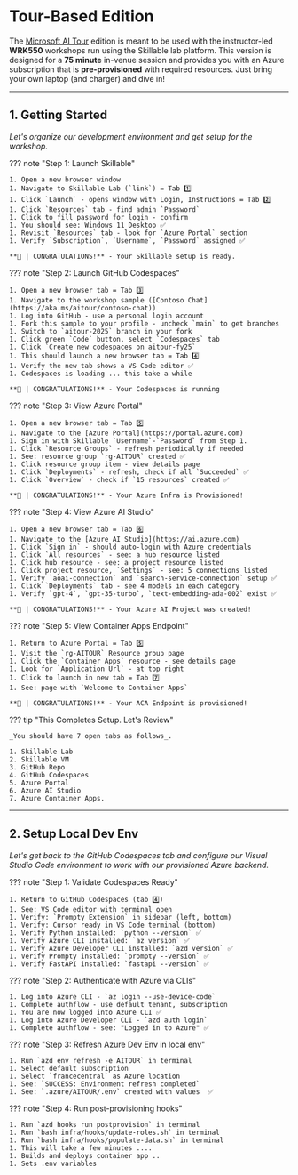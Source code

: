 # Tour-Based Edition

The [Microsoft AI Tour](https://aka.ms/aitour) edition is meant to be used with the instructor-led **WRK550** workshops run using the Skillable lab platform. This version is designed for a **75 minute** in-venue session and provides you with an Azure subscription that is **pre-provisioned** with required resources. Just bring your own laptop (and charger) and dive in!

---


## 1. Getting Started

_Let's organize our development environment and get setup for the workshop._

??? note "Step 1: Launch Skillable"

    1. Open a new browser window
    1. Navigate to Skillable Lab (`link`) = Tab 1️⃣
    1. Click `Launch` - opens window with Login, Instructions = Tab 2️⃣
    1. Click `Resources` tab - find admin `Password`
    1. Click to fill password for login - confirm
    1. You should see: Windows 11 Desktop ✅
    1. Revisit `Resources` tab - look for `Azure Portal` section
    1. Verify `Subscription`, `Username`, `Password` assigned ✅

    **🌟 | CONGRATULATIONS!** - Your Skillable setup is ready.

??? note "Step 2: Launch GitHub Codespaces"

    1. Open a new browser tab = Tab 3️⃣
    1. Navigate to the workshop sample ([Contoso Chat](https://aka.ms/aitour/contoso-chat)) 
    1. Log into GitHub - use a personal login account
    1. Fork this sample to your profile - uncheck `main` to get branches
    1. Switch to `aitour-2025` branch in your fork
    1. Click green `Code` button, select `Codespaces` tab
    1. Click `Create new codespaces on aitour-fy25`
    1. This should launch a new browser tab = Tab 4️⃣
    1. Verify the new tab shows a VS Code editor ✅
    1. Codespaces is loading ... this take a while

    **🌟 | CONGRATULATIONS!** - Your Codespaces is running

??? note "Step 3: View Azure Portal"

    1. Open a new browser tab = Tab 5️⃣
    1. Navigate to the [Azure Portal](https://portal.azure.com)
    1. Sign in with Skillable `Username`-`Password` from Step 1.
    1. Click `Resource Groups` - refresh periodically if needed
    1. See: resource group `rg-AITOUR` created ✅
    1. Click resource group item - view details page
    1. Click `Deployments` - refresh, check if all `Succeeded` ✅
    1. Click `Overview` - check if `15 resources` created ✅

    **🌟 | CONGRATULATIONS!** - Your Azure Infra is Provisioned!

??? note "Step 4: View Azure AI Studio"

    1. Open a new browser tab = Tab 6️⃣
    1. Navigate to the [Azure AI Studio](https://ai.azure.com)
    1. Click `Sign in` - should auto-login with Azure credentials
    1. Click `All resources` - see: a hub resource listed
    1. Click hub resource - see: a project resource listed
    1. Click project resource, `Settings` - see: 5 connections listed
    1. Verify `aoai-connection` and `search-service-connection` setup ✅
    1. Click `Deployments` tab - see 4 models in each category
    1. Verify `gpt-4`, `gpt-35-turbo`, `text-embedding-ada-002` exist ✅

    **🌟 | CONGRATULATIONS!** - Your Azure AI Project was created!

??? note "Step 5: View Container Apps Endpoint"

    1. Return to Azure Portal = Tab 5️⃣
    1. Visit the `rg-AITOUR` Resource group page
    1. Click the `Container Apps` resource - see details page
    1. Look for `Application Url` - at top right
    1. Click to launch in new tab = Tab 7️⃣
    1. See: page with `Welcome to Container Apps`

    **🌟 | CONGRATULATIONS!** - Your ACA Endpoint is provisioned!


??? tip "This Completes Setup. Let's Review"

    _You should have 7 open tabs as follows_.

    1. Skillable Lab
    2. Skillable VM
    3. GitHub Repo
    4. GitHub Codespaces
    5. Azure Portal
    6. Azure AI Studio
    7. Azure Container Apps.

---

## 2. Setup Local Dev Env

_Let's get back to the GitHub Codespaces tab and configure our Visual Studio Code environment to work with our provisioned Azure backend._


??? note "Step 1: Validate Codespaces Ready"

    1. Return to GitHub Codespaces (tab 4️⃣) 
    1. See: VS Code editor with terminal open
    1. Verify: `Prompty Extension` in sidebar (left, bottom)
    1. Verify: Cursor ready in VS Code terminal (bottom)
    1. Verify Python installed: `python --version` ✅
    1. Verify Azure CLI installed: `az version` ✅
    1. Verify Azure Developer CLI installed: `azd version` ✅
    1. Verify Prompty installed: `prompty --version` ✅
    1. Verify FastAPI installed: `fastapi --version` ✅

??? note "Step 2: Authenticate with Azure via CLIs"

    1. Log into Azure CLI - `az login --use-device-code`
    1. Complete authflow - use default tenant, subscription
    1. You are now logged into Azure CLI ✅
    1. Log into Azure Developer CLI - `azd auth login`
    1. Complete authflow - see: "Logged in to Azure" ✅

??? note "Step 3: Refresh Azure Dev Env in local env"

    1. Run `azd env refresh -e AITOUR` in terminal
    1. Select default subscription
    1. Select `francecentral` as Azure location
    1. See: `SUCCESS: Environment refresh completed`
    1. See: `.azure/AITOUR/.env` created with values  ✅

??? note "Step 4: Run post-provisioning hooks"

    1. Run `azd hooks run postprovision` in terminal
    1. Run `bash infra/hooks/update-roles.sh` in terminal
    1. Run `bash infra/hooks/populate-data.sh` in terminal
    1. This will take a few minutes ....
    1. Builds and deploys container app ..
    1. Sets .env variables 